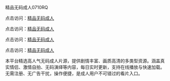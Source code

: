 精品无码成人0710RQ

点击访问：<a href="https://heiliaozj3tjd.pages.dev">精品无码成人</a> 

点击访问：<a href="https://heiliaozj3tjd.pages.dev">精品无码成人</a> 

点击访问：<a href="https://heiliaozj3tjd.pages.dev">精品无码成人</a> 

点击访问：<a href="https://heiliaozj3tjd.pages.dev">精品无码成人</a>

本平台精选高人气无码成人片源，提供剧情丰富、画质高清的多类型资源。涵盖真实情侣、激情自拍、无码演绎等内容，每日实时更新，支持在线播放与快速加载。无需注册、无广告干扰，操作便捷，是成人用户不可错过的看片入口。

<span style="display:none;">[Canonical link](https://github.com/Y20250710/So8)</span>
